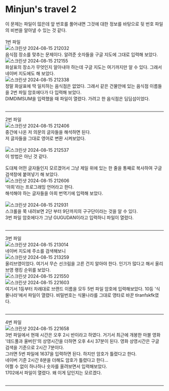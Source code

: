 Minjun's travel 2
=================
이 문제는 파일이 많은데 앞 번호를 풀어내면 그것에 대한 정보를 바탕으로 뒷 번호 파일의 비번을 알아낼 수 있는 것 같다. 
<br/><br/>
1번 파일<br/>
![스크린샷 2024-08-15 212032](https://github.com/user-attachments/assets/bf4f8b87-967b-40dc-9f93-319b223cc293)
<br/>
음식점 장소를 맞추는 문제이다. 알려준 숫자들을 구글 지도에 그대로 입력해 보았다. 
![스크린샷 2024-08-15 212155](https://github.com/user-attachments/assets/c89cea32-96f7-497b-8ce5-a7049bbe5d3b)
<br/>
화살표의 장소가 무엇인지 알아내야 하는데 구글 지도는 여기까지만 알 수 있다. 그래서 네이버 지도에도 해 보았다. 
<br/>
![스크린샷 2024-08-15 212338](https://github.com/user-attachments/assets/069236fa-e64b-4dce-b5d0-c6b847287965)
<br/>
정말 화살표에 딱 일치하는 음식점은 없었다. 그래서 같은 건물안에 있는 음식점 이름들을 2번 파일 암호에다가 다 입력해 보았다. 
<br/> 
DIMDIMSUM을 입력했을 때 파일이 열렸다. 가려고 한 음식점은 딤딤섬이었다. 
<br/><br/>
- - - 
2번 파일<br/>
![스크린샷 2024-08-15 212406](https://github.com/user-attachments/assets/4fea8672-fd40-4663-b52c-c5510acf86d4)
<br/>
중간에 나온 저 의문의 글자들을 해석하면 된다. 
<br/>
저 글자들을 그대로 영어로 변환 시켜보았다. <br/>
<br/>
![스크린샷 2024-08-15 212537](https://github.com/user-attachments/assets/208b57fe-3587-45b2-b3b7-ebd2425902cb)
<br/>
이 방법은 아닌 것 같다. <br/><br/>
도대체 어떤 글자들인지 모르겠어서 그냥 제일 위에 있는 한 줄을 통째로 복사하여 구글 검색창에 붙여넣기 해 보았다. 
<br/>
![스크린샷 2024-08-15 212606](https://github.com/user-attachments/assets/3135d764-15b1-4cfb-9008-e8b844556890)
<br/>
'아희'라는 프로그래밍 언어라고 한다. <br/>
해석해야 하는 글자들을 아희 번역기에 입력해 보았다. <br/><br/>
![스크린샷 2024-08-15 212931](https://github.com/user-attachments/assets/06cab026-496d-4afb-96d5-fa7c5a803819)
<br/>
스크롤을 쭉 내려보면 2단 부터 9단까지의 구구단이라는 것을 알 수 있다.<br/>
3번 파일 암호에다가 그냥 GUGUDAN이라고 입력하니 파일이 열렸다. 
<br/><br/>
- - -

3번 파일<br/>
![스크린샷 2024-08-15 213014](https://github.com/user-attachments/assets/0cc98a51-4d9b-41aa-a65a-c6e37a4bcad2) <br/>
네이버 지도에 주소를 검색해보니 <br/>
![스크린샷 2024-08-15 213259](https://github.com/user-attachments/assets/92c8a40c-4485-40c4-a4e4-8683d02de5fa) <br/>
올리브영이었다. 여기서 무슨 선크림을 고른 건지 알아야 한다. 인기가 많다고 해서 올리브영 랭킹 순위를 보았다. <br/>
![스크린샷 2024-08-15 221550](https://github.com/user-attachments/assets/35938c2a-0bc5-4767-9e0a-8e8d8def3af8) <br/>
![스크린샷 2024-08-15 221603](https://github.com/user-attachments/assets/d20f7dc8-0bc6-428e-bb2f-2614e1f9e73d) <br/>
여기서 1등부터 차례대로 브랜드 이름을 모두 5번 파일 암호에 입력해보았다. 10등 '식물나라'에서 파일이 열렸다. 비밀번호는 식물나라를 그대로 영타로 바꾼 tlranfskfk였다. <br/><br/>
- - -
4번 파일 <br/>
![스크린샷 2024-08-15 221658](https://github.com/user-attachments/assets/e4b2b7c4-24fa-440f-a51d-a79fbe12c667) 
<br/>
3번 파일에서 현재 시간은 오후 2시 반이라고 하였다. 거기서 최근에 개봉한 마블 영화 '데드풀과 울버린'의 상영시간을 더하면 오후 4시 37분이 된다. 영화 상영시간은 구글 검색을 기준으로 2시간 7분이다. <br/>
그러면 5번 파일에 1637을 입력하면 된다. 하지만 암호가 틀렸다고 한다. <br/>
네이버 기준 2시간 8분을 더해도 암호가 틀렸다고 한다...<br/>
어쩔 수 없이 하나하나 숫자를 올려보면서 입력해보았다. <br/>
1702에서 파일이 열렸다. 왜 이게 답인지는 모르겠다.  <br/><br/> 
- - - 







